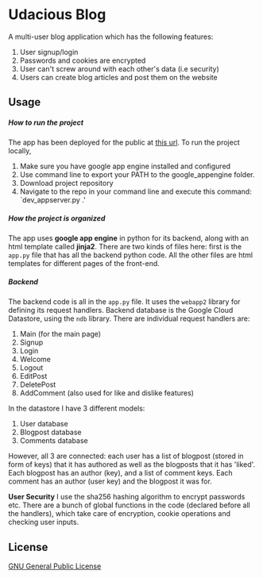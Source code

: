# Udacious Blog
A multi-user blog application which has the following features:
1. User signup/login
2. Passwords and cookies are encrypted
3. User can't screw around with each other's data (i.e security)
4. Users can create blog articles and post them on the website

## Usage

##### How to run the project
The app has been deployed for the public at [this url](https://amans-blog.appspot.com).
To run the project locally,
1. Make sure you have google app engine installed and configured
2. Use command line to export your PATH to the google_appengine folder.
3. Download project repository
4. Navigate to the repo in your command line and execute this command: `dev_appserver.py .'

##### How the project is organized
The app uses **google app engine** in python for its backend, along with an html template called **jinja2**.
There are two kinds of files here: first is the `app.py` file that has all the backend python code. All the other files are html templates for different pages of the front-end.

##### Backend
The backend code is all in the `app.py` file. It uses the `webapp2` library for defining its request handlers. Backend database is the Google Cloud Datastore, using the `ndb` library.
There are individual request handlers are:
1. Main (for the main page)
2. Signup
3. Login
4. Welcome
5. Logout
6. EditPost
7. DeletePost
8. AddComment (also used for like and dislike features)

In the datastore I have 3 different models:
1. User database
2. Blogpost database
3. Comments database

However, all 3 are connected: each user has a list of blogpost (stored in form of keys) that it has authored as well as the blogposts that it has 'liked'. Each blogpost has an author (key), and a list of comment keys. Each comment has an author (user key) and the blogpost it was for.

**User Security**
I use the sha256 hashing algorithm to encrypt passwords etc. There are a bunch of global  functions in the code (declared before all the handlers), which take care of encryption, cookie operations and checking user inputs.

## License
[GNU General Public License](http://choosealicense.com/licenses/gpl-3.0/)